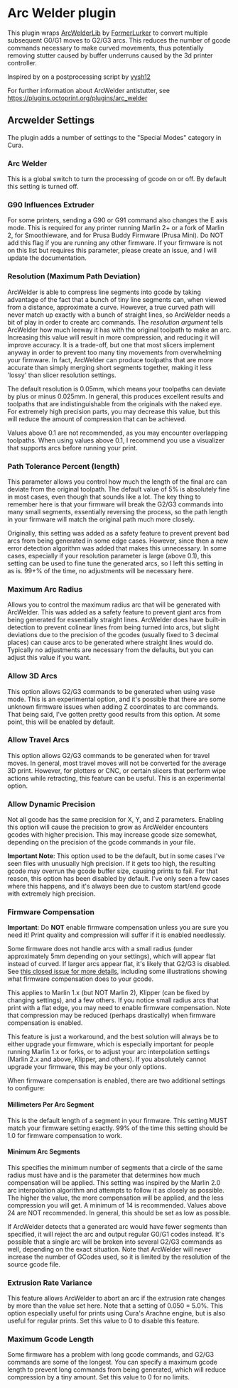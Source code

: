 # Arc Welder plugin

This plugin wraps [ArcWelderLib](https://github.com/FormerLurker/ArcWelderLib) by [FormerLurker](https://github.com/FormerLurker) to convert multiple subsequent G0/G1 moves to G2/G3 arcs. This reduces the number of gcode commands necessary to make curved movements, thus potentially removing stutter caused by buffer underruns caused by the 3d printer controller.

Inspired by on a postprocessing script by [yysh12](https://github.com/yysh12)

For further information about ArcWelder antistutter, see https://plugins.octoprint.org/plugins/arc_welder

## Arcwelder Settings

The plugin adds a number of settings to the "Special Modes" category in Cura.

### Arc Welder
This is a global switch to turn the processing of gcode on or off. By default this setting is turned off.

### G90 Influences Extruder
For some printers, sending a G90 or G91 command also changes the E axis mode.  This is required for any printer running Marlin 2+ or a fork of Marlin 2, for Smoothieware, and for Prusa Buddy Firmware (Prusa Mini).  Do NOT add this flag if you are running any other firmware.  If your firmware is not on this list but requires this parameter, please create an issue, and I will update the documentation.

### Resolution (Maximum Path Deviation)
ArcWelder is able to compress line segments into gcode by taking advantage of the fact that a bunch of tiny line segments can, when viewed from a distance, approximate a curve.  However, a true curved path will never match up exactly with a bunch of straight lines, so ArcWelder needs a bit of play in order to create arc commands.  The *resolution argument* tells ArcWelder how much leeway it has with the original toolpath to make an arc.  Increasing this value will result in more compression, and reducing it will improve accuracy.  It is a trade-off, but one that most slicers implement anyway in order to prevent too many tiny movements from overwhelming your firmware.  In fact, ArcWelder can produce toolpaths that are more accurate than simply merging short segments together, making it less 'lossy' than slicer resolution settings.

The default resolution is 0.05mm, which means your toolpaths can deviate by plus or minus 0.025mm.  In general, this produces excellent results and toolpaths that are indistinguishable from the originals with the naked eye.  For extremely high precision parts, you may decrease this value, but this will reduce the amount of compression that can be achieved.

Values above 0.1 are not recommended, as you may encounter overlapping toolpaths.  When using values above 0.1, I recommend you use a visualizer that supports arcs before running your print.

### Path Tolerance Percent (length)
This parameter allows you control how much the length of the final arc can deviate from the original toolpath.  The default value of 5% is absolutely fine in most cases, even though that sounds like a lot.  The key thing to remember here is that your firmware will break the G2/G3 commands into many small segments, essentially reversing the process, so the path length in your firmware will match the original path much more closely.

Originally, this setting was added as a safety feature to prevent prevent bad arcs from being generated in some edge cases.  However, since then a new error detection algorithm was added that makes this unnecessary.  In some cases, especially if your resolution parameter is large (above 0.1), this setting can be used to fine tune the generated arcs, so I left this setting in as is.  99+% of the time, no adjustments will be necessary here.

### Maximum Arc Radius
Allows you to control the maximum radius arc that will be generated with ArcWelder.  This was added as a safety feature to prevent giant arcs from being generated for essentially straight lines.  ArcWelder does have built-in detection to prevent colinear lines from being turned into arcs, but slight deviations due to the precision of the gcodes (usually fixed to 3 decimal places) can cause arcs to be generated where straight lines would do.  Typically no adjustments are necessary from the defaults, but you can adjust this value if you want.

### Allow 3D Arcs
This option allows G2/G3 commands to be generated when using vase mode.  This is an experimental option, and it's possible that there are some unknown firmware issues when adding Z coordinates to arc commands.  That being said, I've gotten pretty good results from this option.  At some point, this will be enabled by default.

### Allow Travel Arcs
This option allows G2/G3 commands to be generated when for travel moves.  In general, most travel moves will not be converted for the average 3D print.  However, for plotters or CNC, or certain slicers that perform wipe actions while retracting, this feature can be useful.  This is an experimental option.

### Allow Dynamic Precision
Not all gcode has the same precision for X, Y, and Z parameters.  Enabling this option will cause the precision to grow as ArcWelder encounters gcodes with higher precision.  This may increase gcode size somewhat, depending on the precision of the gcode commands in your file.

**Important Note**: This option used to be the default, but in some cases I've seen files with unusually high precision.  If it gets too high, the resulting gcode may overrun the gcode buffer size, causing prints to fail.  For that reason, this option has been disabled by default.  I've only seen a few cases where this happens, and it's always been due to custom start/end gcode with extremely high precision.

### Firmware Compensation
**Important**: Do **NOT** enable firmware compensation unless you are sure you need it!  Print quality and compression will suffer if it is enabled needlessly.

Some firmware does not handle arcs with a small radius (under approximately 5mm depending on your settings), which will appear flat instead of curved.  If larger arcs appear flat, it's likely that G2/G3 is disabled.  See [this closed issue for more details](https://github.com/FormerLurker/ArcWelderLib/issues/18), including some illustrations showing what firmware compensation does to your gcode.

This applies to Marlin 1.x (but NOT Marlin 2), Klipper (can be fixed by changing settings), and a few others.  If you notice small radius arcs that print with a flat edge, you may need to enable firmware compensation.  Note that compression may be reduced (perhaps drastically) when firmware compensation is enabled.

This feature is just a workaround, and the best solution will always be to either upgrade your firmware, which is especially important for people running Marlin 1.x or forks, or to adjust your arc interpolation settings (Marlin 2.x and above, Klipper, and others).  If you absolutely cannot upgrade your firmware, this may be your only options.

When firmware compensation is enabled, there are two additional settings to configure:

#### Millimeters Per Arc Segment
This is the default length of a segment in your firmware.  This setting MUST match your firmware setting exactly.  99% of the time this setting should be 1.0 for firmware compensation to work.

#### Minimum Arc Segments
This specifies the minimum number of segments that a circle of the same radius must have and is the parameter that determines how much compensation will be applied.  This setting was inspired by the Marlin 2.0 arc interpolation algorithm and attempts to follow it as closely as possible.  The higher the value, the more compensation will be applied, and the less compression you will get.  A minimum of 14 is recommended.  Values above 24 are NOT recommended.  In general, this should be set as low as possible.

If ArcWelder detects that a generated arc would have fewer segments than specified, it will reject the arc and output regular G0/G1 codes instead.  It's possible that a single arc will be broken into several G2/G3 commands as well, depending on the exact situation.  Note that ArcWelder will never increase the number of GCodes used, so it is limited by the resolution of the source gcode file.

### Extrusion Rate Variance
This feature allows ArcWelder to abort an arc if the extrusion rate changes by more than the value set here.  Note that a setting of 0.050 = 5.0%.  This option especially useful for prints using Cura's Arachne engine, but is also useful for regular prints.  Set this value to 0 to disable this feature.

### Maximum Gcode Length
Some firmware has a problem with long gcode commands, and G2/G3 commands are some of the longest.  You can specify a maximum gcode length to prevent long commands from being generated, which will reduce compression by a tiny amount. Set this value to 0 for no limits.